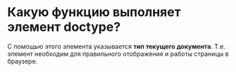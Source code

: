 Какую функцию выполняет элемент doctype?
=====================

С помощью этого элемента указывается **тип текущего документа**. Т.е. элемент необходим для правильного отображения и работы страницы в браузере.

